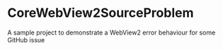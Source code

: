 # CoreWebView2SourceProblem
A sample project to demonstrate a WebView2 error behaviour for some GitHub issue
